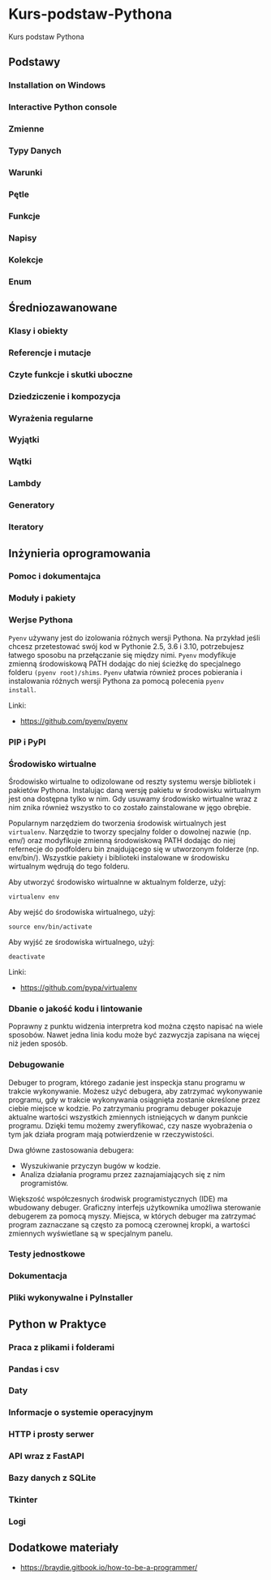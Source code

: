 # Kurs-podstaw-Pythona
Kurs podstaw Pythona

## Podstawy

### Installation on Windows
### Interactive Python console
### Zmienne
### Typy Danych
### Warunki
### Pętle
### Funkcje
### Napisy
### Kolekcje
### Enum

## Średniozawanowane

### Klasy i obiekty
### Referencje i mutacje
### Czyte funkcje i skutki uboczne
### Dziedziczenie i kompozycja
### Wyrażenia regularne
### Wyjątki
### Wątki
### Lambdy
### Generatory
### Iteratory

## Inżynieria oprogramowania

### Pomoc i dokumentajca
### Moduły i pakiety
### Werjse Pythona

<code>Pyenv</code> używany jest do izolowania różnych wersji Pythona. Na przykład jeśli chcesz przetestować swój kod w Pythonie 2.5, 3.6 i 3.10, potrzebujesz łatwego sposobu na przełączanie się między nimi. <code>Pyenv</code> modyfikuje zmienną środowiskową PATH dodając do niej ścieżkę do specjalnego folderu <code>(pyenv root)/shims</code>. <code>Pyenv</code> ułatwia również proces pobierania i instalowania różnych wersji Pythona za pomocą polecenia <code>pyenv install</code>.

Linki:

* https://github.com/pyenv/pyenv

### PIP i PyPI
### Środowisko wirtualne

Środowisko wirtualne to odizolowane od reszty systemu wersje bibliotek i pakietów Pythona. Instalując daną wersję pakietu w środowisku wirtualnym jest ona dostępna tylko w nim. Gdy usuwamy środowisko wirtualne wraz z nim znika również wszystko to co zostało zainstalowane w jęgo obrębie.

Popularnym narzędziem do tworzenia środowisk wirtualnych jest <code>virtualenv</code>. Narzędzie to tworzy specjalny folder o dowolnej nazwie (np. env/) oraz modyfikuje zmienną środowiskową PATH dodając do niej refernecje do podfolderu bin znajdującego się w utworzonym folderze (np. env/bin/). Wszystkie pakiety i biblioteki instalowane w środowisku wirtualnym wędrują do tego folderu.

Aby utworzyć środowisko wirtualnne w aktualnym folderze, użyj:

    virtualenv env

Aby wejść do środowiska wirtualnego, użyj:

    source env/bin/activate
    
Aby wyjść ze środowiska wirtualnego, użyj:

    deactivate
    
Linki:

* https://github.com/pypa/virtualenv

### Dbanie o jakość kodu i lintowanie

Poprawny z punktu widzenia interpretra kod można często napisać na wiele sposobów. Nawet jedna linia kodu może być zazwyczja zapisana na więcej niż jeden sposób. 

### Debugowanie

Debuger to program, którego zadanie jest inspeckja stanu programu w trakcie wykonywanie. Możesz użyć debugera, aby zatrzymać wykonywanie programu, gdy w trakcie wykonywania osiągnięta zostanie określone przez ciebie miejsce w kodzie. Po zatrzymaniu programu debuger pokazuje aktualne wartości wszystkich zmiennych istniejących w danym punkcie programu. Dzięki temu możemy zweryfikować, czy nasze wyobrażenia o tym jak działa program mają potwierdzenie w rzeczywistości. 

Dwa główne zastosowania debugera:
- Wyszukiwanie przyczyn bugów w kodzie.
- Analiza działania programu przez zaznajamiających się z nim programistów.

Większość współczesnych środwisk programistycznych (IDE) ma wbudowany debuger. Graficzny interfejs użytkownika umożliwa sterowanie debugerem za pomocą myszy. Miejsca, w których debuger ma zatrzymać program zaznaczane są często za pomocą czerownej kropki, a wartości zmiennych wyświetlane są w specjalnym panelu.

### Testy jednostkowe
### Dokumentacja
### Pliki wykonywalne i PyInstaller

## Python w Praktyce

### Praca z plikami i folderami
### Pandas i csv
### Daty
### Informacje o systemie operacyjnym
### HTTP i prosty serwer
### API wraz z FastAPI
### Bazy danych z SQLite
### Tkinter
### Logi

## Dodatkowe materiały

* https://braydie.gitbook.io/how-to-be-a-programmer/
